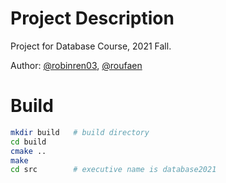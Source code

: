 # Project Description
Project for Database Course, 2021 Fall.

Author: [@robinren03](https://github.com/robinren03), [@roufaen](https://github.com/roufaen)

# Build
```sh
mkdir build   # build directory
cd build
cmake ..
make
cd src        # executive name is database2021
```
